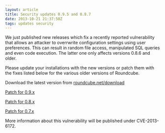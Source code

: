 ```yaml
---
layout: article
title: Security updates 0.9.5 and 0.8.7
date: 2013-10-21 21:37:50Z
tags: updates security
---
```

We just published new releases which fix a recently reported vulnerability that
allows an attacker to overrwrite configuration settings using user preferences.
This can result in random file access, manipulated SQL queries and even code execution.
The latter one only affects versions 0.8.6 and older.

Please update your installations with the new versions or patch them with the
fixes listed below for the various older versions of Roundcube.

Download the latest version from [roundcube.net/download](https://roundcube.net/download)

[Patch for 0.9.x](https://github.com/roundcube/roundcubemail/commit/4109bb26ce.diff)

[Patch for 0.8.x](https://github.com/roundcube/roundcubemail/commit/eb433aa33c.diff)

[Patch for 0.7.x](https://github.com/roundcube/roundcubemail/commit/1972037274.diff)

More information about this vulnerability will be published under CVE-2013-6172.


